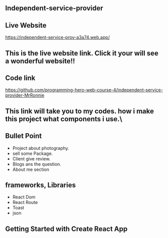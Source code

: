 ## Independent-service-provider

## Live Website

https://independent-service-prov-a3a74.web.app/

## This is the live website link. Click it your will see a wonderful website!!

## Code link

https://github.com/programming-hero-web-course-4/independent-service-provider-MrRonnie

## This link will take you to my codes. how i make this project what components i use.\

## Bullet Point

- Project about photography.
- sell some Package.
- Client give review.
- Blogs ans the question.
- About me section

## frameworks, Libraries

- React Dom
- React Route
- Toast
- json

## Getting Started with Create React App
